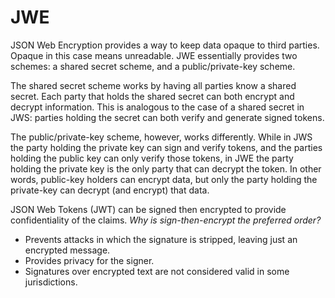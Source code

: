 # JWE #

JSON Web Encryption provides a way to keep data opaque to third parties. Opaque in this case means unreadable.
JWE essentially provides two schemes: a shared secret scheme, and a public/private-key scheme.

The shared secret scheme works by having all parties know a shared secret. Each party that holds
the shared secret can both encrypt and decrypt information. This is analogous to the case of a
shared secret in JWS: parties holding the secret can both verify and generate signed tokens.

The public/private-key scheme, however, works differently. While in JWS the party holding the
private key can sign and verify tokens, and the parties holding the public key can only verify those
tokens, in JWE the party holding the private key is the only party that can decrypt the token. In
other words, public-key holders can encrypt data, but only the party holding the private-key can
decrypt (and encrypt) that data.

JSON Web Tokens (JWT) can be signed then encrypted to provide confidentiality of the claims.
*Why is sign-then-encrypt the preferred order?*
- Prevents attacks in which the signature is stripped, leaving just an encrypted message.
- Provides privacy for the signer.
- Signatures over encrypted text are not considered valid in some jurisdictions.
